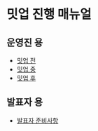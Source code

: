 # 밋업 진행 매뉴얼 #

## 운영진 용 ##

* [밋업 전](pre-event.md)
* [밋업 중](mid-event.md)
* [밋업 후](post-event.md)


## 발표자 용 ##

* [발표자 준비사항](for-presenters.md)

